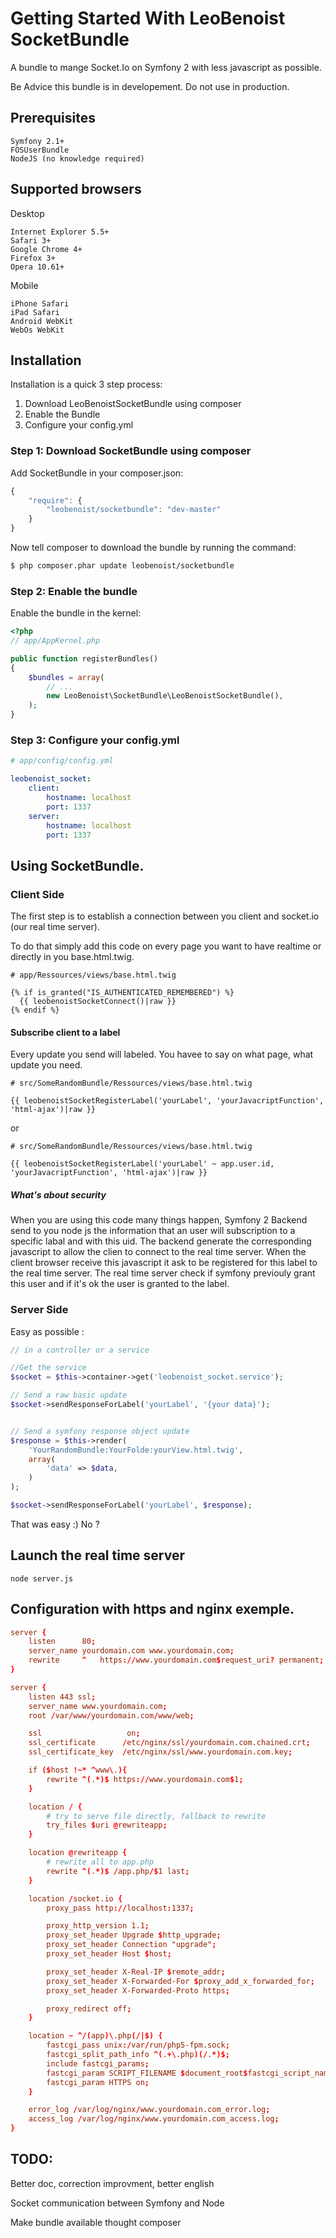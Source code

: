 Getting Started With LeoBenoist SocketBundle
===========================================

A bundle to mange Socket.Io on Symfony 2 with less javascript as possible.

Be Advice this bundle is in developement. Do not use in production.

## Prerequisites

    Symfony 2.1+ 
    FOSUserBundle
    NodeJS (no knowledge required)

## Supported browsers
Desktop

    Internet Explorer 5.5+
    Safari 3+
    Google Chrome 4+
    Firefox 3+
    Opera 10.61+

Mobile

    iPhone Safari
    iPad Safari
    Android WebKit
    WebOs WebKit



## Installation

Installation is a quick 3 step process:

1. Download LeoBenoistSocketBundle using composer
2. Enable the Bundle
3. Configure your config.yml

### Step 1: Download SocketBundle using composer

Add SocketBundle in your composer.json:

```js
{
    "require": {
        "leobenoist/socketbundle": "dev-master"
    }
}
```

Now tell composer to download the bundle by running the command:

``` bash
$ php composer.phar update leobenoist/socketbundle
```

### Step 2: Enable the bundle

Enable the bundle in the kernel:

``` php
<?php
// app/AppKernel.php

public function registerBundles()
{
    $bundles = array(
        // ...
        new LeoBenoist\SocketBundle\LeoBenoistSocketBundle(),
    );
}
```

### Step 3: Configure your config.yml

``` yaml
# app/config/config.yml

leobenoist_socket:
    client:
        hostname: localhost
        port: 1337
    server:
        hostname: localhost
        port: 1337
```

## Using SocketBundle.

### Client Side
The first step is to establish a connection between you client and socket.io (our real time server).

To do that simply add this code on every page you want to have realtime or directly in you base.html.twig.


``` html+jinja
# app/Ressources/views/base.html.twig

{% if is_granted("IS_AUTHENTICATED_REMEMBERED") %}
  {{ leobenoistSocketConnect()|raw }}
{% endif %}
```

#### Subscribe client to a label
Every update you send will labeled. You havee to say on what page, what update you need.

``` html+jinja
# src/SomeRandomBundle/Ressources/views/base.html.twig

{{ leobenoistSocketRegisterLabel('yourLabel', 'yourJavacriptFunction', 'html-ajax')|raw }}
``` 
or

``` html+jinja
# src/SomeRandomBundle/Ressources/views/base.html.twig

{{ leobenoistSocketRegisterLabel('yourLabel' ~ app.user.id, 'yourJavacriptFunction', 'html-ajax')|raw }}
``` 

##### What's about security
When you are using this code many things happen, Symfony 2 Backend send to you node js the information that an user will subscription to a specific labal and with this uid. The backend generate the corresponding javascript to allow the clien to connect to the real time server. When the client browser receive this javascript it ask to be registered for this label to the real time server. The real time server check if symfony previouly grant this user and if it's ok the user is granted to the label.

### Server Side

Easy as possible :

``` php
// in a controller or a service

//Get the service 
$socket = $this->container->get('leobenoist_socket.service');

// Send a raw basic update
$socket->sendResponseForLabel('yourLabel', '{your data}');


// Send a symfony response object update
$response = $this->render(
    'YourRandomBundle:YourFolde:yourView.html.twig',
    array(
        'data' => $data,
    )
);

$socket->sendResponseForLabel('yourLabel', $response);


``` 

That was easy :) No ?

## Launch the real time server

```
node server.js
```

## Configuration with https and nginx exemple. 

``` conf
server {
    listen      80;
    server_name yourdomain.com www.yourdomain.com;
    rewrite     ^   https://www.yourdomain.com$request_uri? permanent;
}

server {
    listen 443 ssl;
    server_name www.yourdomain.com;
    root /var/www/yourdomain.com/www/web;

    ssl                   on;
    ssl_certificate      /etc/nginx/ssl/yourdomain.com.chained.crt;
    ssl_certificate_key  /etc/nginx/ssl/www.yourdomain.com.key;

    if ($host !~* ^www\.){
        rewrite ^(.*)$ https://www.yourdomain.com$1;
    }

    location / {
        # try to serve file directly, fallback to rewrite
        try_files $uri @rewriteapp;
    }

    location @rewriteapp {
        # rewrite all to app.php
        rewrite ^(.*)$ /app.php/$1 last;
    }

    location /socket.io {
        proxy_pass http://localhost:1337;

        proxy_http_version 1.1;
        proxy_set_header Upgrade $http_upgrade;
        proxy_set_header Connection "upgrade";
        proxy_set_header Host $host;

        proxy_set_header X-Real-IP $remote_addr;
        proxy_set_header X-Forwarded-For $proxy_add_x_forwarded_for;
        proxy_set_header X-Forwarded-Proto https;

        proxy_redirect off;
    }

    location ~ ^/(app)\.php(/|$) {
        fastcgi_pass unix:/var/run/php5-fpm.sock;
        fastcgi_split_path_info ^(.+\.php)(/.*)$;
        include fastcgi_params;
        fastcgi_param SCRIPT_FILENAME $document_root$fastcgi_script_name;
        fastcgi_param HTTPS on;
    }

    error_log /var/log/nginx/www.yourdomain.com_error.log;
    access_log /var/log/nginx/www.yourdomain.com_access.log;
}
```


## TODO:
Better doc, correction improvment, better english

Socket communication between Symfony and Node

Make bundle available thought composer









